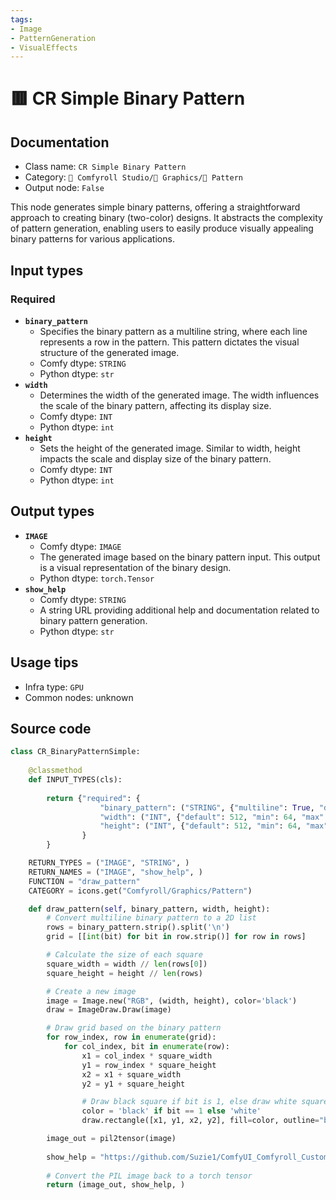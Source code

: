 ```yaml
---
tags:
- Image
- PatternGeneration
- VisualEffects
---
```


# 🟥 CR Simple Binary Pattern
## Documentation
- Class name: `CR Simple Binary Pattern`
- Category: `🧩 Comfyroll Studio/👾 Graphics/🌈 Pattern`
- Output node: `False`

This node generates simple binary patterns, offering a straightforward approach to creating binary (two-color) designs. It abstracts the complexity of pattern generation, enabling users to easily produce visually appealing binary patterns for various applications.
## Input types
### Required
- **`binary_pattern`**
    - Specifies the binary pattern as a multiline string, where each line represents a row in the pattern. This pattern dictates the visual structure of the generated image.
    - Comfy dtype: `STRING`
    - Python dtype: `str`
- **`width`**
    - Determines the width of the generated image. The width influences the scale of the binary pattern, affecting its display size.
    - Comfy dtype: `INT`
    - Python dtype: `int`
- **`height`**
    - Sets the height of the generated image. Similar to width, height impacts the scale and display size of the binary pattern.
    - Comfy dtype: `INT`
    - Python dtype: `int`
## Output types
- **`IMAGE`**
    - Comfy dtype: `IMAGE`
    - The generated image based on the binary pattern input. This output is a visual representation of the binary design.
    - Python dtype: `torch.Tensor`
- **`show_help`**
    - Comfy dtype: `STRING`
    - A string URL providing additional help and documentation related to binary pattern generation.
    - Python dtype: `str`
## Usage tips
- Infra type: `GPU`
- Common nodes: unknown


## Source code
```python
class CR_BinaryPatternSimple:
    
    @classmethod
    def INPUT_TYPES(cls):
                 
        return {"required": {
                    "binary_pattern": ("STRING", {"multiline": True, "default": "10101"}),
                    "width": ("INT", {"default": 512, "min": 64, "max": 4096}),
                    "height": ("INT", {"default": 512, "min": 64, "max": 4096}),
                }    
        }

    RETURN_TYPES = ("IMAGE", "STRING", )
    RETURN_NAMES = ("IMAGE", "show_help", )
    FUNCTION = "draw_pattern"
    CATEGORY = icons.get("Comfyroll/Graphics/Pattern")

    def draw_pattern(self, binary_pattern, width, height):
        # Convert multiline binary pattern to a 2D list
        rows = binary_pattern.strip().split('\n')
        grid = [[int(bit) for bit in row.strip()] for row in rows]

        # Calculate the size of each square
        square_width = width // len(rows[0])
        square_height = height // len(rows)

        # Create a new image
        image = Image.new("RGB", (width, height), color='black')
        draw = ImageDraw.Draw(image)

        # Draw grid based on the binary pattern
        for row_index, row in enumerate(grid):
            for col_index, bit in enumerate(row):
                x1 = col_index * square_width
                y1 = row_index * square_height
                x2 = x1 + square_width
                y2 = y1 + square_height

                # Draw black square if bit is 1, else draw white square
                color = 'black' if bit == 1 else 'white'
                draw.rectangle([x1, y1, x2, y2], fill=color, outline="black")

        image_out = pil2tensor(image)
        
        show_help = "https://github.com/Suzie1/ComfyUI_Comfyroll_CustomNodes/wiki/Pattern-Nodes-2#cr-simple-binary-pattern"
 
        # Convert the PIL image back to a torch tensor
        return (image_out, show_help, )

```
